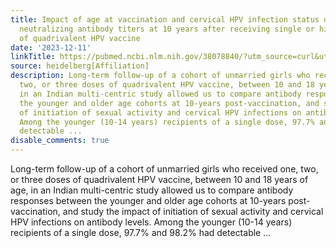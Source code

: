 ```yaml
---
title: Impact of age at vaccination and cervical HPV infection status on binding and
  neutralizing antibody titers at 10 years after receiving single or higher doses
  of quadrivalent HPV vaccine
date: '2023-12-11'
linkTitle: https://pubmed.ncbi.nlm.nih.gov/38078840/?utm_source=curl&utm_medium=rss&utm_campaign=pubmed-2&utm_content=1FakS-2QOkCT8HsMOQP1bCRQ4YzyumYOmxmF0moLsQ3dFB1E9V&fc=20220326224207&ff=20231211170839&v=2.17.9.post6+86293ac
source: heidelberg[Affiliation]
description: Long-term follow-up of a cohort of unmarried girls who received one,
  two, or three doses of quadrivalent HPV vaccine, between 10 and 18 years of age,
  in an Indian multi-centric study allowed us to compare antibody responses between
  the younger and older age cohorts at 10-years post-vaccination, and study the impact
  of initiation of sexual activity and cervical HPV infections on antibody levels.
  Among the younger (10-14 years) recipients of a single dose, 97.7% and 98.2% had
  detectable ...
disable_comments: true
---
```

Long-term follow-up of a cohort of unmarried girls who received one, two, or three doses of quadrivalent HPV vaccine, between 10 and 18 years of age, in an Indian multi-centric study allowed us to compare antibody responses between the younger and older age cohorts at 10-years post-vaccination, and study the impact of initiation of sexual activity and cervical HPV infections on antibody levels. Among the younger (10-14 years) recipients of a single dose, 97.7% and 98.2% had detectable ...